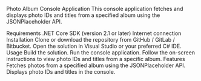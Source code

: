 Photo Album Console Application
This console application fetches and displays photo IDs and titles from a specified album using the JSONPlaceholder API.

Requirements
.NET Core SDK (version 2.1 or later)
Internet connection
Installation
Clone or download the repository from GitHub / GitLab / Bitbucket.
Open the solution in Visual Studio or your preferred C# IDE.
Usage
Build the solution.
Run the console application.
Follow the on-screen instructions to view photo IDs and titles from a specific album.
Features
Fetches photos from a specified album using the JSONPlaceholder API.
Displays photo IDs and titles in the console.
